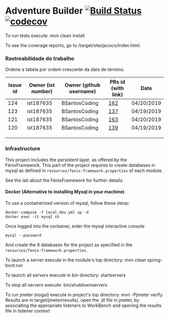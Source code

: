 # Adventure Builder [![Build Status](https://travis-ci.com/tecnico-softeng/es19tg_13-project.svg?token=18mQisuv59o2ZBZknWxY&branch=develop)](https://travis-ci.com/tecnico-softeng/es19tg_13-project)[![codecov](https://codecov.io/gh/tecnico-softeng/es19tg_13-project/branch/develop/graph/badge.svg?token=3UtdufKikD)](https://codecov.io/gh/tecnico-softeng/es19tg_13-project)


To run tests execute: mvn clean install

To see the coverage reports, go to <module name>/target/site/jacoco/index.html.

### Rastreabilidade do trabalho

Ordene a tabela por ordem crescente da data de término.

|   Issue id | Owner (ist number)      | Owner (github username) | PRs id (with link)  |            Date    |
| ---------- | ----------------------- | ----------------------- | ------------------- | ------------------ |
|   124         |   ist187635                      |    BSantosCoding                     |   [162](https://github.com/tecnico-softeng/es19tg_13-project/pull/162)                  |    04/20/2019                |
|   123         |   ist187635                      |     BSantosCoding                    |   [137](https://github.com/tecnico-softeng/es19tg_13-project/pull/137)                  |    04/19/2019                |
|   121         |   ist187635                      |    BSantosCoding                     |   [163](https://github.com/tecnico-softeng/es19tg_13-project/pull/163)                 |     04/20/2019               |
|   120         |   ist187635                      |    BSantosCoding                     |   [139](https://github.com/tecnico-softeng/es19tg_13-project/pull/139)                  |     04/19/2019               |
|            |                         |                         |                     |                    |
|            |                         |                         |                     |                    |
|            |                         |                         |                     |                    |


### Infrastructure

This project includes the persistent layer, as offered by the FénixFramework.
This part of the project requires to create databases in mysql as defined in `resources/fenix-framework.properties` of each module.

See the lab about the FénixFramework for further details.

#### Docker (Alternative to installing Mysql in your machine)

To use a containerized version of mysql, follow these stesp:

```
docker-compose -f local.dev.yml up -d
docker exec -it mysql sh
```

Once logged into the container, enter the mysql interactive console

```
mysql --password
```

And create the 6 databases for the project as specified in
the `resources/fenix-framework.properties`.

To launch a server execute in the module's top directory: mvn clean spring-boot:run

To launch all servers execute in bin directory: startservers

To stop all servers execute: bin/shutdownservers

To run jmeter (nogui) execute in project's top directory: mvn -Pjmeter verify. Results are in target/jmeter/results/, open the .jtl file in jmeter, by associating the appropriate listeners to WorkBench and opening the results file in listener context
